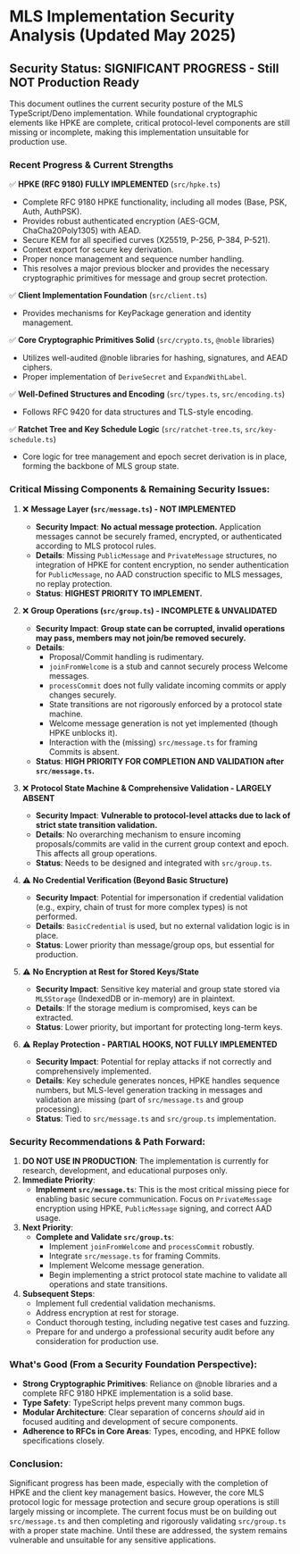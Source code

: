 # MLS Implementation Security Analysis (Updated May 2025)

## Security Status: SIGNIFICANT PROGRESS - Still NOT Production Ready

This document outlines the current security posture of the MLS TypeScript/Deno implementation. While foundational cryptographic elements like HPKE are complete, critical protocol-level components are still missing or incomplete, making this implementation unsuitable for production use.

### Recent Progress & Current Strengths

✅ **HPKE (RFC 9180) FULLY IMPLEMENTED** (`src/hpke.ts`)
-   Complete RFC 9180 HPKE functionality, including all modes (Base, PSK, Auth, AuthPSK).
-   Provides robust authenticated encryption (AES-GCM, ChaCha20Poly1305) with AEAD.
-   Secure KEM for all specified curves (X25519, P-256, P-384, P-521).
-   Context export for secure key derivation.
-   Proper nonce management and sequence number handling.
-   This resolves a major previous blocker and provides the necessary cryptographic primitives for message and group secret protection.

✅ **Client Implementation Foundation** (`src/client.ts`)
-   Provides mechanisms for KeyPackage generation and identity management.

✅ **Core Cryptographic Primitives Solid** (`src/crypto.ts`, `@noble` libraries)
-   Utilizes well-audited @noble libraries for hashing, signatures, and AEAD ciphers.
-   Proper implementation of `DeriveSecret` and `ExpandWithLabel`.

✅ **Well-Defined Structures and Encoding** (`src/types.ts`, `src/encoding.ts`)
-   Follows RFC 9420 for data structures and TLS-style encoding.

✅ **Ratchet Tree and Key Schedule Logic** (`src/ratchet-tree.ts`, `src/key-schedule.ts`)
-   Core logic for tree management and epoch secret derivation is in place, forming the backbone of MLS group state.

### Critical Missing Components & Remaining Security Issues:

1.  ❌ **Message Layer (`src/message.ts`) - NOT IMPLEMENTED**
    *   **Security Impact**: **No actual message protection.** Application messages cannot be securely framed, encrypted, or authenticated according to MLS protocol rules.
    *   **Details**: Missing `PublicMessage` and `PrivateMessage` structures, no integration of HPKE for content encryption, no sender authentication for `PublicMessage`, no AAD construction specific to MLS messages, no replay protection.
    *   **Status**: **HIGHEST PRIORITY TO IMPLEMENT.**

2.  ❌ **Group Operations (`src/group.ts`) - INCOMPLETE & UNVALIDATED**
    *   **Security Impact**: **Group state can be corrupted, invalid operations may pass, members may not join/be removed securely.**
    *   **Details**:
        *   Proposal/Commit handling is rudimentary.
        *   `joinFromWelcome` is a stub and cannot securely process Welcome messages.
        *   `processCommit` does not fully validate incoming commits or apply changes securely.
        *   State transitions are not rigorously enforced by a protocol state machine.
        *   Welcome message generation is not yet implemented (though HPKE unblocks it).
        *   Interaction with the (missing) `src/message.ts` for framing Commits is absent.
    *   **Status**: **HIGH PRIORITY FOR COMPLETION AND VALIDATION after `src/message.ts`.**

3.  ❌ **Protocol State Machine & Comprehensive Validation - LARGELY ABSENT**
    *   **Security Impact**: **Vulnerable to protocol-level attacks due to lack of strict state transition validation.**
    *   **Details**: No overarching mechanism to ensure incoming proposals/commits are valid in the current group context and epoch. This affects all group operations.
    *   **Status**: Needs to be designed and integrated with `src/group.ts`.

4.  ⚠️ **No Credential Verification (Beyond Basic Structure)**
    *   **Security Impact**: Potential for impersonation if credential validation (e.g., expiry, chain of trust for more complex types) is not performed.
    *   **Details**: `BasicCredential` is used, but no external validation logic is in place.
    *   **Status**: Lower priority than message/group ops, but essential for production.

5.  ⚠️ **No Encryption at Rest for Stored Keys/State**
    *   **Security Impact**: Sensitive key material and group state stored via `MLSStorage` (IndexedDB or in-memory) are in plaintext.
    *   **Details**: If the storage medium is compromised, keys can be extracted.
    *   **Status**: Lower priority, but important for protecting long-term keys.

6.  ⚠️ **Replay Protection - PARTIAL HOOKS, NOT FULLY IMPLEMENTED**
    *   **Security Impact**: Potential for replay attacks if not correctly and comprehensively implemented.
    *   **Details**: Key schedule generates nonces, HPKE handles sequence numbers, but MLS-level generation tracking in messages and validation are missing (part of `src/message.ts` and group processing).
    *   **Status**: Tied to `src/message.ts` and `src/group.ts` implementation.

### Security Recommendations & Path Forward:

1.  **DO NOT USE IN PRODUCTION**: The implementation is currently for research, development, and educational purposes only.
2.  **Immediate Priority**:
    *   **Implement `src/message.ts`**: This is the most critical missing piece for enabling basic secure communication. Focus on `PrivateMessage` encryption using HPKE, `PublicMessage` signing, and correct AAD usage.
3.  **Next Priority**:
    *   **Complete and Validate `src/group.ts`**: 
        *   Implement `joinFromWelcome` and `processCommit` robustly.
        *   Integrate `src/message.ts` for framing Commits.
        *   Implement Welcome message generation.
        *   Begin implementing a strict protocol state machine to validate all operations and state transitions.
4.  **Subsequent Steps**:
    *   Implement full credential validation mechanisms.
    *   Address encryption at rest for storage.
    *   Conduct thorough testing, including negative test cases and fuzzing.
    *   Prepare for and undergo a professional security audit before any consideration for production use.

### What's Good (From a Security Foundation Perspective):

*   **Strong Cryptographic Primitives**: Reliance on @noble libraries and a complete RFC 9180 HPKE implementation is a solid base.
*   **Type Safety**: TypeScript helps prevent many common bugs.
*   **Modular Architecture**: Clear separation of concerns *should* aid in focused auditing and development of secure components.
*   **Adherence to RFCs in Core Areas**: Types, encoding, and HPKE follow specifications closely.

### Conclusion:

Significant progress has been made, especially with the completion of HPKE and the client key management basics. However, the core MLS protocol logic for message protection and secure group operations is still largely missing or incomplete. The current focus must be on building out `src/message.ts` and then completing and rigorously validating `src/group.ts` with a proper state machine. Until these are addressed, the system remains vulnerable and unsuitable for any sensitive applications.
